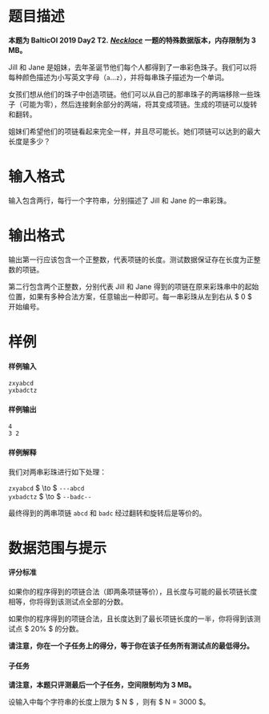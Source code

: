
# 题目描述

**本题为 BalticOI 2019 Day2 T2.** ***[Necklace](https://loj.ac/problem/3203)*** **一题的特殊数据版本，内存限制为 3 MB。**

Jill 和 Jane 是姐妹，去年圣诞节他们每个人都得到了一串彩色珠子。我们可以将每种颜色描述为小写英文字母（$\texttt{a}\ldots \texttt{z}$），并将每串珠子描述为一个单词。

女孩们想从他们的珠子中创造项链。他们可以从自己的那串珠子的两端移除一些珠子（可能为零），然后连接剩余部分的两端，将其变成项链。生成的项链可以旋转和翻转。

姐妹们希望他们的项链看起来完全一样，并且尽可能长。她们项链可以达到的最大长度是多少？

# 输入格式

输入包含两行，每行一个字符串，分别描述了 Jill 和 Jane 的一串彩珠。

# 输出格式

输出第一行应该包含一个正整数，代表项链的长度。测试数据保证存在长度为正整数的项链。

第二行包含两个正整数，分别代表 Jill 和 Jane 得到的项链在原来彩珠串中的起始位置，如果有多种合法方案，任意输出一种即可。每一串彩珠从左到右从 $ 0 $ 开始编号。

# 样例

#### 样例输入
```plain
zxyabcd
yxbadctz
```

#### 样例输出
```plain
4
3 2
```

#### 样例解释
我们对两串彩珠进行如下处理：

`zxyabcd` $ \to $ `---abcd`  
`yxbadctz` $ \to $ `--badc--`

最终得到的两串项链 `abcd` 和 `badc` 经过翻转和旋转后是等价的。

# 数据范围与提示

#### 评分标准

如果你的程序得到的项链合法（即两条项链等价），且长度与可能的最长项链长度相等，你将得到该测试点全部的分数。

如果你的程序得到的项链合法，且长度达到了最长项链长度的一半，你将得到该测试点 $ 20\% $ 的分数。

**请注意，你在一个子任务上的得分，等于你在该子任务所有测试点的最低得分。**

#### 子任务

**请注意，本题只评测最后一个子任务，空间限制均为 3 MB。**

设输入中每个字符串的长度上限为 $ N $ ，则有 $ N = 3000 $。

